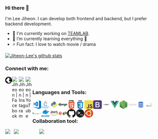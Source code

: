 ### Hi there 👋
I'm Lee Jiheon. I can develop both frontend and backend, but I prefer backend development.
- 🔭 I'm currently working on [TEAMLAB](https://github.com/TEAMLAB).
- 🌱 I’m currently learning everything 🤣
- ⚡ Fun fact: I love to watch movie / drama

[![Jiheon-Lee's github stats](https://github-readme-stats.vercel.app/api?username=Jiheon-Lee)](https://github.com/anuraghazra/github-readme-stats)

### Connect with me:

[<img align="left" alt="theteamlab.io" width="22px" src="https://raw.githubusercontent.com/iconic/open-iconic/master/svg/globe.svg" />](http://theteamlab.io/)
[<img align="left" alt="Jiheon | Facebook" width="22px" src="https://cdn.jsdelivr.net/npm/simple-icons@v3/icons/facebook.svg" />](https://www.facebook.com/2zheon)
[<img align="left" alt="Jiheon | Instagram" width="22px" src="https://cdn.jsdelivr.net/npm/simple-icons@v3/icons/instagram.svg" />](https://www.instagram.com/2z__heon/)
[<img align="left" alt="Jiheon | YouTube" width="22px" src="https://cdn.jsdelivr.net/npm/simple-icons@v3/icons/youtube.svg" />](https://www.youtube.com/channel/UCAFyIs7aqPcvMyYSRPu6lqw?view_as=subscriber)

<br />

### Languages and Tools:

<img align="left" alt="Visual Studio Code" width="28px" src="https://raw.githubusercontent.com/github/explore/80688e429a7d4ef2fca1e82350fe8e3517d3494d/topics/visual-studio-code/visual-studio-code.png" />
<img align="left" alt="C" width="28px" src="https://raw.githubusercontent.com/github/explore/80688e429a7d4ef2fca1e82350fe8e3517d3494d/topics/c/c.png" />
<img align="left" alt="Python" width="28px" src="https://raw.githubusercontent.com/github/explore/80688e429a7d4ef2fca1e82350fe8e3517d3494d/topics/python/python.png" />
<img align="left" alt="Django" width="28px" src="https://raw.githubusercontent.com/github/explore/80688e429a7d4ef2fca1e82350fe8e3517d3494d/topics/django/django.png" />
<img align="left" alt="HTML5" width="28px" src="https://raw.githubusercontent.com/github/explore/80688e429a7d4ef2fca1e82350fe8e3517d3494d/topics/html/html.png" />
<img align="left" alt="CSS3" width="28px" src="https://raw.githubusercontent.com/github/explore/80688e429a7d4ef2fca1e82350fe8e3517d3494d/topics/css/css.png" />
<img align="left" alt="JavaScript" width="28px" src="https://raw.githubusercontent.com/github/explore/80688e429a7d4ef2fca1e82350fe8e3517d3494d/topics/javascript/javascript.png" />
<img align="left" alt="Bootstrap" width="28px" src="https://raw.githubusercontent.com/github/explore/80688e429a7d4ef2fca1e82350fe8e3517d3494d/topics/bootstrap/bootstrap.png" />
<img align="left" alt="jQuery" width="28px" src="https://raw.githubusercontent.com/github/explore/80688e429a7d4ef2fca1e82350fe8e3517d3494d/topics/jquery/jquery.png" />
<img align="left" alt="Vue.js" width="28px" src="https://raw.githubusercontent.com/github/explore/80688e429a7d4ef2fca1e82350fe8e3517d3494d/topics/vue/vue.png" />
<img align="left" alt="Node.js" width="28px" src="https://raw.githubusercontent.com/github/explore/80688e429a7d4ef2fca1e82350fe8e3517d3494d/topics/nodejs/nodejs.png" />
<img align="left" alt="Express" width="28px" src="https://raw.githubusercontent.com/github/explore/80688e429a7d4ef2fca1e82350fe8e3517d3494d/topics/express/express.png" />
<img align="left" alt="SQL" width="28px" src="https://raw.githubusercontent.com/github/explore/80688e429a7d4ef2fca1e82350fe8e3517d3494d/topics/sql/sql.png" />
<img align="left" alt="MySQL" width="28px" src="https://raw.githubusercontent.com/github/explore/80688e429a7d4ef2fca1e82350fe8e3517d3494d/topics/mysql/mysql.png" />
<img align="left" alt="MongoDB" width="28px" src="https://raw.githubusercontent.com/github/explore/80688e429a7d4ef2fca1e82350fe8e3517d3494d/topics/mongodb/mongodb.png" />
<img align="left" alt="Docker" width="28px" src="https://raw.githubusercontent.com/github/explore/80688e429a7d4ef2fca1e82350fe8e3517d3494d/topics/docker/docker.png" />
<img align="left" alt="AWS" width="28px" src="https://raw.githubusercontent.com/github/explore/80688e429a7d4ef2fca1e82350fe8e3517d3494d/topics/aws/aws.png" />
<img align="left" alt="Git" width="28px" src="https://raw.githubusercontent.com/github/explore/80688e429a7d4ef2fca1e82350fe8e3517d3494d/topics/git/git.png" />
<img align="left" alt="GitHub" width="28px" src="https://raw.githubusercontent.com/github/explore/78df643247d429f6cc873026c0622819ad797942/topics/github/github.png" />
<img align="left" alt="Terminal" width="28px" src="https://raw.githubusercontent.com/github/explore/80688e429a7d4ef2fca1e82350fe8e3517d3494d/topics/terminal/terminal.png" />
<img align="left" alt="Ubuntu" width="28px" src="https://raw.githubusercontent.com/github/explore/80688e429a7d4ef2fca1e82350fe8e3517d3494d/topics/ubuntu/ubuntu.png" />

<br /><br />

### Collaboration tool:

<img align="left" width="28px" src="https://user-images.githubusercontent.com/48443734/89675826-9086eb80-d925-11ea-9f8c-0638331b34cc.png" />
<img align="left" width="82px" src="https://user-images.githubusercontent.com/48443734/89676152-199e2280-d926-11ea-84c6-d27a6904ab75.png" />
<img align="left" width="82px" src="https://user-images.githubusercontent.com/48443734/89676150-173bc880-d926-11ea-9caa-d8961fae43ee.png" />
